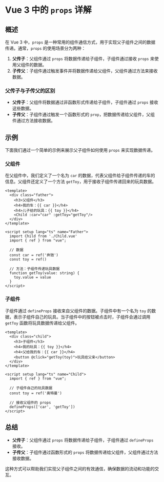 # Vue 3 中的 `props` 详解

## 概述

在 Vue 3 中，`props` 是一种常用的组件通信方式，用于实现父子组件之间的数据传递。通常，`props` 的使用场景分为两种：

1. **父传子**：父组件通过 `props` 将数据传递给子组件，子组件通过接收 `props` 来使用父组件的数据。
2. **子传父**：子组件通过触发事件并将数据传递给父组件，父组件通过方法来接收数据。

### 父传子与子传父的区别

- **父传子**：父组件将数据通过非函数形式传递给子组件，子组件通过 `props` 接收这些数据。
- **子传父**：子组件通过触发一个函数形式的 `prop`，把数据传递给父组件，父组件通过方法接收数据。

## 示例

下面我们通过一个简单的示例来展示父子组件如何使用 `props` 来实现数据传递。

### 父组件

在父组件中，我们定义了一个名为 `car` 的数据，代表父组件给子组件传递的车的信息。父组件还定义了一个方法 `getToy`，用于接收子组件传递回来的玩具数据。

```vue
<template>
  <div class="father">
    <h3>父组件</h3>
    <h4>我的车：{{ car }}</h4>
    <h4>儿子给的玩具：{{ toy }}</h4>
    <Child :car="car" :getToy="getToy"/>
  </div>
</template>

<script setup lang="ts" name="Father">
  import Child from './Child.vue'
  import { ref } from "vue";
  
  // 数据
  const car = ref('奔驰')
  const toy = ref()
  
  // 方法：子组件传递玩具数据
  function getToy(value: string) {
    toy.value = value
  }
</script>
```

### 子组件

子组件通过 `defineProps` 接收来自父组件的数据。子组件中有一个名为 `toy` 的数据，表示子组件自己的玩具。当子组件中的按钮被点击时，子组件会通过调用 `getToy` 函数将玩具数据传递给父组件。

```vue
<template>
  <div class="child">
    <h3>子组件</h3>
    <h4>我的玩具：{{ toy }}</h4>
    <h4>父给我的车：{{ car }}</h4>
    <button @click="getToy(toy)">玩具给父亲</button>
  </div>
</template>

<script setup lang="ts" name="Child">
  import { ref } from "vue";

  // 子组件自己的玩具数据
  const toy = ref('奥特曼')

  // 接收父组件的 props
  defineProps(['car', 'getToy'])
</script>
```

## 总结

- **父传子**：父组件通过 `props` 将数据传递给子组件，子组件通过 `defineProps` 接收。
- **子传父**：子组件通过函数形式的 `props` 将数据传递给父组件，父组件通过方法接收数据。

这种方式可以帮助我们实现父子组件之间的有效通信，确保数据的流动和功能的交互。